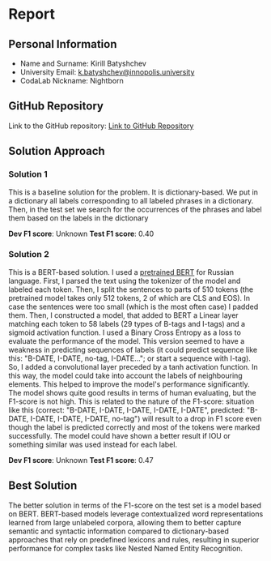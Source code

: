 # Report

## Personal Information
- Name and Surname: Kirill Batyshchev
- University Email: k.batyshchev@innopolis.university
- CodaLab Nickname: Nightborn

## GitHub Repository
Link to the GitHub repository: [Link to GitHub Repository](https://github.com/BatyshchevKirill/nlp-assignments/new/main/Assignment3)

## Solution Approach

### Solution 1
This is a baseline solution for the problem. It is dictionary-based. We put in a dictionary all labels corresponding to all labeled phrases in a dictionary. 
Then, in the test set we search for the occurrences of the phrases and label them based on the labels in the dictionary

**Dev F1 score**: Unknown
**Test F1 score**: 0.40

### Solution 2
This is a BERT-based solution. I used a [pretrained BERT](https://huggingface.co/DeepPavlov/rubert-base-cased) for Russian language. First, I parsed the text using the tokenizer of the model
and labeled each token. Then, I split the sentences to parts of 510 tokens (the pretrained model takes only 512 tokens, 2 of which are CLS and EOS). In case the sentences were too small (which is the most often case)
I padded them. Then, I constructed a model, that added to BERT a Linear layer matching each token to 58 labels (29 types of B-tags and I-tags) and a sigmoid activation function. I used a Binary Cross Entropy as a loss
to evaluate the performance of the model. This version seemed to have a weakness in predicting sequences of labels (it could predict sequence like this: "B-DATE, I-DATE, no-tag, I-DATE..."; or start a sequence with
I-tag). So, I added a convolutional layer preceded by a tanh activation function. In this way, the model could take into account the labels of neighbouring elements. This helped to improve the model's performance 
significantly. The model shows quite good results in terms of human evaluating, but the F1-score is not high. This is related to the nature of the F1-score: situation like this (correct: "B-DATE, I-DATE, I-DATE,
I-DATE, I-DATE", predicted: "B-DATE, I-DATE, I-DATE, I-DATE, no-tag") will result to a drop in F1 score even though the label is predicted correctly and most of the tokens were marked successfully. The model could 
have shown a better result if IOU or something similar was used instead for each label.


**Dev F1 score**: Unknown
**Test F1 score**: 0.47

## Best Solution
The better solution in terms of the F1-score on the test set is a model based on BERT. BERT-based models leverage contextualized word representations learned from large unlabeled corpora, allowing them to better capture semantic and syntactic information compared to dictionary-based approaches that rely on predefined lexicons and rules, resulting in superior performance for complex tasks like Nested Named Entity Recognition.
